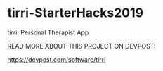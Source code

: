 # tirri-StarterHacks2019
tirri: Personal Therapist App

READ MORE ABOUT THIS PROJECT ON DEVPOST:

https://devpost.com/software/tirri
